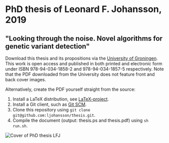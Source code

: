 # PhD thesis of Leonard F. Johansson, 2019
## "Looking through the noise. Novel algorithms for genetic variant detection"

Download this thesis and its propositions via the [University of Groningen](https://www.rug.nl/about-us/news-and-events/events/phd-ceremonies/???? "University of Groningen"). This work is open access and published in both printed and electronic form under ISBN 978-94-034-1858-2 and 978-94-034-1857-5 respectively. Note that the PDF downloaded from the University does not feature front and back cover images.

Alternatively, create the PDF yourself straight from the source:

1. Install a LaTeX distribution, see [LaTeX-project](https://www.latex-project.org/get/ "LaTeX-project").
2. Install a Git client, such as [Git SCM](https://git-scm.com/download "Git SCM").
3. Clone this repository using `git clone git@github.com:ljohansson/thesis.git`.
4. Compile the document (output: thesis.ps and thesis.pdf) using `sh run.sh`.

![Cover of PhD thesis LFJ](https://horafinita.nl/uploadedfiles/??? "Cover of PhD thesis :FJ")
